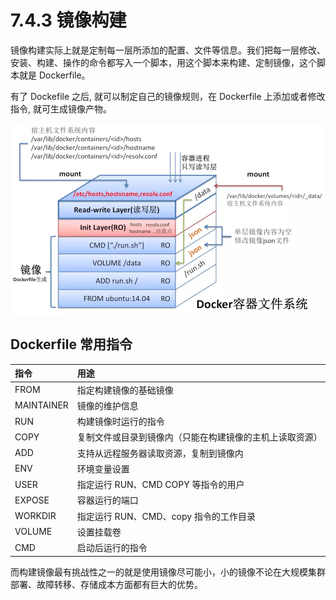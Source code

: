 # 7.4.3 镜像构建

镜像构建实际上就是定制每一层所添加的配置、文件等信息。我们把每一层修改、安装、构建、操作的命令都写入一个脚本，用这个脚本来构建、定制镜像，这个脚本就是 Dockerfile。

有了 Dockefile 之后, 就可以制定自己的镜像规则，在 Dockerfile 上添加或者修改指令, 就可生成镜像产物。

<div  align="center">
	<img src="../assets/docker-image.png" width = "500"  align=center />
</div>

## Dockerfile 常用指令

|指令|用途|
|:--|:--|
|FROM| 指定构建镜像的基础镜像|
|MAINTAINER| 镜像的维护信息|
|RUN | 构建镜像时运行的指令|
|COPY| 复制文件或目录到镜像内（只能在构建镜像的主机上读取资源）|
|ADD| 支持从远程服务器读取资源，复制到镜像内|
|ENV| 环境变量设置|
|USER| 指定运行 RUN、CMD COPY 等指令的用户|
|EXPOSE| 容器运行的端口|
|WORKDIR| 指定运行 RUN、CMD、copy 指令的工作目录|
|VOLUME| 设置挂载卷|
|CMD| 启动后运行的指令|


而构建镜像最有挑战性之一的就是使用镜像尽可能小，小的镜像不论在大规模集群部署、故障转移、存储成本方面都有巨大的优势。

